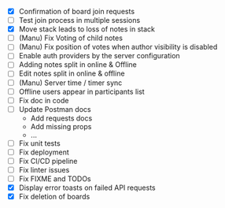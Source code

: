 - [x] Confirmation of board join requests
- [ ] Test join process in multiple sessions
- [X] Move stack leads to loss of notes in stack
- [ ] (Manu) Fix Voting of child notes
- [ ] (Manu) Fix position of votes when author visibility is disabled
- [ ] Enable auth providers by the server configuration
- [ ] Adding notes split in online & Offline
- [ ] Edit notes split in online & offline
- [ ] (Manu) Server time / timer sync
- [ ] Offline users appear in participants list
- [ ] Fix doc in code
- [ ] Update Postman docs
  - Add requests docs
  - Add missing props
  - ...
- [ ] Fix unit tests
- [ ] Fix deployment
- [ ] Fix CI/CD pipeline
- [ ] Fix linter issues
- [ ] Fix FIXME and TODOs
- [X] Display error toasts on failed API requests
- [X] Fix deletion of boards
